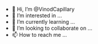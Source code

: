 - 👋 Hi, I’m @VinodCapillary
- 👀 I’m interested in ...
- 🌱 I’m currently learning ...
- 💞️ I’m looking to collaborate on ...
- 📫 How to reach me ...

<!---
VinodCapillary/VinodCapillary is a ✨ special ✨ repository because its `README.md` (this file) appears on your GitHub profile.
You can click the Preview link to take a look at your changes.
--->

